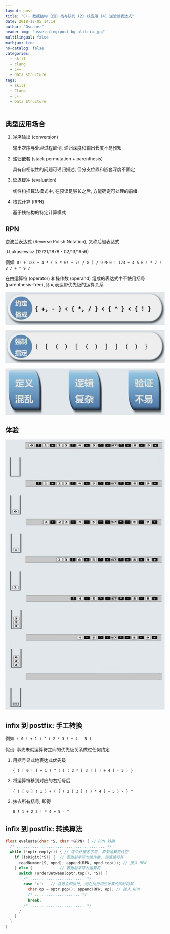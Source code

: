 ```yaml
---
layout: post
title: "C++ 数据结构 (四) 栈与队列 (2) 栈应用 (4) 逆波兰表达式"
date: 2018-12-05 14:14
author: "Oscaner"
header-img: "assets/img/post-bg-alitrip.jpg"
multilingual: false
mathjax: true
no-catalog: false
categories:
  - skill
  - clang
  - c++
  - data structure
tags:
  - Skill
  - Clang
  - C++
  - Data Structure
---
```


## 典型应用场合

1. 逆序输出 (conversion)

    输出次序与处理过程颠倒, 递归深度和输出长度不易预知

2. 递归嵌套 (stack permutation + parenthesis)

    具有自相似性的问题可递归描述, 但分支位置和嵌套深度不固定

3. 延迟缓冲 (evaluation)

    线性扫描算法模式中, 在预读足够长之后, 方能确定可处理的前缀

4. 栈式计算 (RPN)

    基于栈结构的特定计算模式

## RPN

逆波兰表达式 (Reverse Polish Notation), 又称后缀表达式

J.Lukasiewicz (12/21/1878 - 02/13/1956)

例如: `0! + 123 + 4 * ( 5 * 6! + 7! / 8 ) / 9` => `0 ! 123 + 4 5 6 ! * 7 ! 8 / + * 9 /`

在由运算符 (operator) 和操作数 (operand) 组成的表达式中不使用括号 (parenthesis-free), 即可表达带优先级的运算关系

![1.png](/assets/img/in-post/skill/data-structure/post-stack-reverse-polish-notation/1.png)

![2.png](/assets/img/in-post/skill/data-structure/post-stack-reverse-polish-notation/2.png)

![3.png](/assets/img/in-post/skill/data-structure/post-stack-reverse-polish-notation/3.png)

## 体验

![4.png](/assets/img/in-post/skill/data-structure/post-stack-reverse-polish-notation/4.png)

## infix 到 postfix: 手工转换

例如: `( 0 ! + 1 ) ^ ( 2 * 3 ! + 4 - 5 )`

假设: 事先未就运算符之间的优先级关系做过任何约定

1. 用括号显式地表达式优先级

    `{ ( [ 0 ! ] + 1 ) ^ ( [ ( 2 * [ 3 ! ] ) + 4 ] - 5 ) }`

2. 将运算符移到对应的右括号后

    `{ ( [ 0 ] ! 1 ) + ( [ ( 2 [ 3 ] ! ) * 4 ] + 5 ) - } ^`

3. 抹去所有括号, 即得

    `0 ! 1 + 2 3 ! * 4 + 5 - ^`

## infix 到 postfix: 转换算法

```cpp
float evaluate(char *S, char *&RPN) { // RPN 转换
  /* ....................................... */
  while (!optr.empty()) { // 逐个处理各字符, 直至运算符栈空
    if (isDigit(*S)) {  // 若当前字符为操作数, 则直接将其
      readNumber(S, opnd); append(RPN, opnd.top()); // 接入 RPN
    } else {            // 若当前字符为运算符
      switch (orderBetween(optr.top(), *S)) {
        /* ........................ */
        case '>':   // 且可立即执行, 则在执行相应计算的同时将其
          char op = optr.pop(); append(RPN, op); // 接入 RPN
          /* .................... */
          break;
        /* ........................ */
      }
    }
  }
}
```
